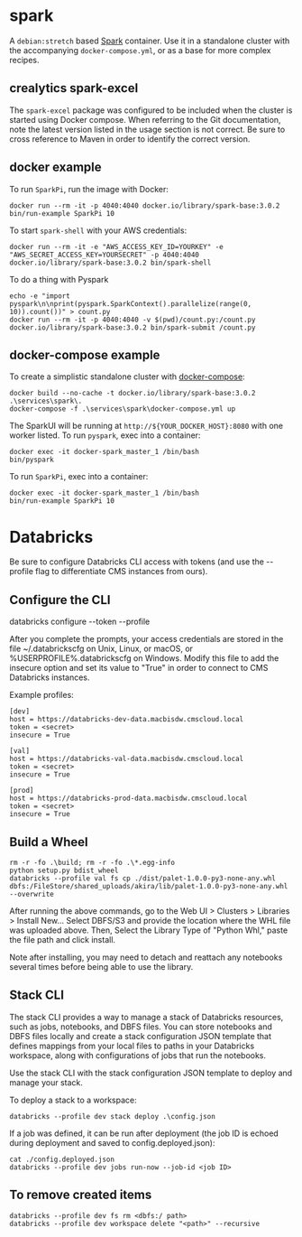 
# spark

A `debian:stretch` based [Spark](http://spark.apache.org) container. Use it in a standalone cluster with the accompanying `docker-compose.yml`, or as a base for more complex recipes.

## crealytics spark-excel
The `spark-excel` package was configured to be included when the cluster is started using Docker compose. When referring to the Git documentation, note the latest version listed in the usage section is not correct. Be sure to cross reference to Maven in order to identify the correct version.

## docker example

To run `SparkPi`, run the image with Docker:

    docker run --rm -it -p 4040:4040 docker.io/library/spark-base:3.0.2 bin/run-example SparkPi 10

To start `spark-shell` with your AWS credentials:

    docker run --rm -it -e "AWS_ACCESS_KEY_ID=YOURKEY" -e "AWS_SECRET_ACCESS_KEY=YOURSECRET" -p 4040:4040 docker.io/library/spark-base:3.0.2 bin/spark-shell

To do a thing with Pyspark

    echo -e "import pyspark\n\nprint(pyspark.SparkContext().parallelize(range(0, 10)).count())" > count.py
    docker run --rm -it -p 4040:4040 -v $(pwd)/count.py:/count.py docker.io/library/spark-base:3.0.2 bin/spark-submit /count.py

## docker-compose example

To create a simplistic standalone cluster with [docker-compose](http://docs.docker.com/compose):

    docker build --no-cache -t docker.io/library/spark-base:3.0.2 .\services\spark\.
    docker-compose -f .\services\spark\docker-compose.yml up

The SparkUI will be running at `http://${YOUR_DOCKER_HOST}:8080` with one worker listed. To run `pyspark`, exec into a container:

    docker exec -it docker-spark_master_1 /bin/bash
    bin/pyspark

To run `SparkPi`, exec into a container:

    docker exec -it docker-spark_master_1 /bin/bash
    bin/run-example SparkPi 10

# Databricks
Be sure to configure Databricks CLI access with tokens (and use the --profile flag to differentiate CMS instances from ours).

## Configure the CLI
databricks configure --token --profile <profile-name>

After you complete the prompts, your access credentials are stored in the file ~/.databrickscfg on Unix, Linux, or macOS, or %USERPROFILE%\.databrickscfg on Windows. Modify this file to add the insecure option and set its value to "True" in order to connect to CMS Databricks instances.

Example profiles:

    [dev]
    host = https://databricks-dev-data.macbisdw.cmscloud.local
    token = <secret>
    insecure = True

    [val]
    host = https://databricks-val-data.macbisdw.cmscloud.local
    token = <secret>
    insecure = True

    [prod]
    host = https://databricks-prod-data.macbisdw.cmscloud.local
    token = <secret>
    insecure = True

## Build a Wheel
    rm -r -fo .\build; rm -r -fo .\*.egg-info
    python setup.py bdist_wheel
    databricks --profile val fs cp ./dist/palet-1.0.0-py3-none-any.whl dbfs:/FileStore/shared_uploads/akira/lib/palet-1.0.0-py3-none-any.whl --overwrite

After running the above commands, go to the Web UI > Clusters > Libraries > Install New...
Select DBFS/S3 and provide the location where the WHL file was uploaded above. Then, Select the Library Type of "Python Whl," paste the file path and click install.

Note after installing, you may need to detach and reattach any notebooks several times before being able to use the library.

## Stack CLI
The stack CLI provides a way to manage a stack of Databricks resources, such as jobs, notebooks, and DBFS files. You can store notebooks and DBFS files locally and create a stack configuration JSON template that defines mappings from your local files to paths in your Databricks workspace, along with configurations of jobs that run the notebooks.

Use the stack CLI with the stack configuration JSON template to deploy and manage your stack.

To deploy a stack to a workspace:

    databricks --profile dev stack deploy .\config.json

If a job was defined, it can be run after deployment (the job ID is echoed during deployment and saved to config.deployed.json):

    cat ./config.deployed.json
    databricks --profile dev jobs run-now --job-id <job ID>

## To remove created items

    databricks --profile dev fs rm <dbfs:/ path>
    databricks --profile dev workspace delete "<path>" --recursive
